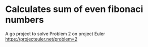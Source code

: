 # Calculates sum of even fibonaci numbers
A go project to solve Problem 2 on project Euler https://projecteuler.net/problem=2
